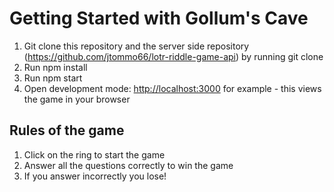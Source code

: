 # Getting Started with Gollum's Cave

1) Git clone this repository and the server side repository (https://github.com/jtommo66/lotr-riddle-game-api) by running git clone 
2) Run npm install
3) Run npm start
4) Open development mode: [http://localhost:3000](http://localhost:3000) for example - this views the game in your browser

## Rules of the game

1) Click on the ring to start the game
2) Answer all the questions correctly to win the game
3) If you answer incorrectly you lose!


